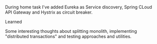 During home task I've added Eureka as Service discovery, Spring CLoud API Gateway and Hystrix as circuit breaker. 

Learned

Some interesting thoughts about splitting monolith, implementing "distributed transactions" and testing approaches and utilities. 
